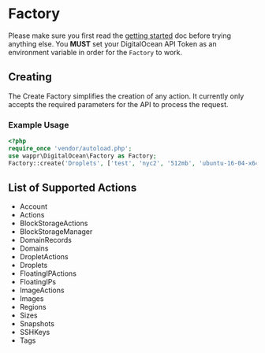 # Factory

Please make sure you first read the [getting started](getting-started.md) doc before trying anything else. You **MUST**
set your DigitalOcean API Token as an environment variable in order for the `Factory` to work.

## Creating

The Create Factory simplifies the creation of any action. It currently only accepts the required parameters 
for the API to process the request.

### Example Usage

```php
<?php
require_once 'vendor/autoload.php';
use wappr\DigitalOcean\Factory as Factory;
Factory::create('Droplets', ['test', 'nyc2', '512mb', 'ubuntu-16-04-x64']);
```

## List of Supported Actions

* Account
* Actions
* BlockStorageActions
* BlockStorageManager
* DomainRecords
* Domains
* DropletActions
* Droplets
* FloatingIPActions
* FloatingIPs
* ImageActions
* Images
* Regions
* Sizes
* Snapshots
* SSHKeys
* Tags
